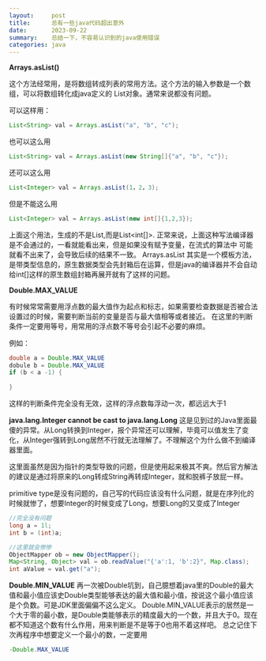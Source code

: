 ```yaml
---
layout:     post
title:      总有一些java代码超出意外
date:       2023-09-22
summary:    总结一下，不容易认识到的java使用错误
categories: java
---
```

__Arrays.asList()__

这个方法经常用，是将数组转成列表的常用方法。这个方法的输入参数是一个数组，可以将数组转化成java定义的
List对象。通常来说都没有问题。

可以这样用：
```java
List<String> val = Arrays.asList("a", "b", "c");
```
也可以这么用
```java
List<String> val = Arrays.asList(new String[]{"a", "b", "c"});
```
还可以这么用
```java
List<Integer> val = Arrays.asList(1，2，3);
```
但是不能这么用
```java
List<Integer> val = Arrays.asList(new int[]{1,2,3});
```
上面这个用法，生成的不是List<Integer>,而是List<int[]>. 正常来说，上面这种写法编译器是不会通过的，一看就能看出来，但是如果没有赋予变量，在流式的算法中
可能就看不出来了，会导致后续的结果不一致。
Arrays.asList 其实是一个模板方法，是带类型信息的，原生数据类型会先封箱后在运算，但是java的编译器并不会自动给int[]这样的原生数组封箱再展开就有了这样的问题。

__Double.MAX_VALUE__

有时候常常需要用浮点数的最大值作为起点和标志，如果需要检查数据是否被合法设置过的时候，需要判断当前的变量是否与最大值相等或者接近。
在这里的判断条件一定要用等号，用常用的浮点数不等号会引起不必要的麻烦。

例如：
```java
double a = Double.MAX_VALUE
dobule b = Double.MAX_VALUE
if (b < a -1) {
    
}
```
这样的判断条件完全没有无效，这样的浮点数每浮动一次，都远远大于1

__java.lang.Integer cannot be cast to java.lang.Long__
这是见到过的Java里面最傻的异常。从Long转换到Integer，报个异常还可以理解，毕竟可以值发生了变化，从Integer强转到Long居然不行就无法理解了。不理解这个为什么做不到编译器里面。

这里面虽然是因为指针的类型导致的问题，但是使用起来极其不爽。然后官方解法的建议是通过将原来的Long转成String再转成Integer，就和脱裤子放屁一样。

primitive type是没有问题的，自己写的代码应该没有什么问题，就是在序列化的时候就惨了，想要Integer的时候变成了Long，想要Long的又变成了Integer

```java
//完全没有问题
long a = 1l;
int b = (int)a;

//这里就会惨惨
ObjectMapper ob = new ObjectMapper();
Map<String, Object> val = ob.readValue("{'a':1, 'b':2}", Map.class);
int aValue = val.get("a"); 
```

__Double.MIN_VALUE__
再一次被Double坑到，自己臆想着java里的Double的最大值和最小值应该史Double类型能够表达的最大值和最小值，按说这个最小值应该是个负数。可是JDK里面偏偏不这么定义。
Double.MIN_VALUE表示的居然是一个大于零的最小数，是Double类能够表示的精度最大的一个数，并且大于0。现在都不知道这个数有什么作用，用来判断是不是等于0也用不着这样吧。
总之记住下次再程序中想要定义一个最小的数，一定要用
```java
-Double.MAX_VALUE
```
